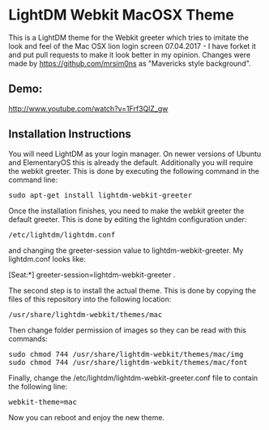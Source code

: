 LightDM Webkit MacOSX Theme
===========================

This is a LightDM theme for the Webkit greeter which tries to imitate the look and feel of the Mac OSX lion login screen
07.04.2017 - I have forket it and put pull requests to make it look better in my opinion.
Changes were made by https://github.com/mrsim0ns as "Mavericks style background".

Demo:
-------------------------

http://www.youtube.com/watch?v=1Frf3QlZ_gw


Installation Instructions
-------------------------
You will need LightDM as your login manager. On newer versions of Ubuntu and ElementaryOS this is already the default. Additionally you will require the webkit greeter. This is done by executing the following command in the command line:

<pre>
sudo apt-get install lightdm-webkit-greeter
</pre>

Once the installation finishes, you need to make the webkit greeter the default greeter. This is done by editing the lightdm configuration under:
 
<pre>
/etc/lightdm/lightdm.conf
</pre>

and changing the greeter-session value to lightdm-webkit-greeter. My lightdm.conf looks like:

[Seat:*]
greeter-session=lightdm-webkit-greeter
.

The second step is to install the actual theme. This is done by copying the files of this repository into the following location:

<pre>
/usr/share/lightdm-webkit/themes/mac
</pre>

Then change folder permission of images so they can be read with this commands:

<pre>
sudo chmod 744 /usr/share/lightdm-webkit/themes/mac/img
sudo chmod 744 /usr/share/lightdm-webkit/themes/mac/font
</pre>

Finally, change the /etc/lightdm/lightdm-webkit-greeter.conf file to contain the following line: 

<pre>
webkit-theme=mac 
</pre>

Now you can reboot and enjoy the new theme.
